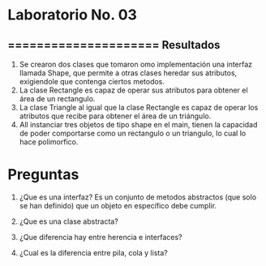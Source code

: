 # Laboratorio No. 03  
=====================
Resultados
----------------
1. Se crearon dos clases que tomaron omo implementación una interfaz llamada Shape, que permite a otras clases heredar sus atributos, exigiendole que contenga ciertos metodos.
2. La clase Rectangle es capaz de operar sus atributos para obtener el área de un rectangulo.
3. La clase Triangle al igual que la clase Rectangle es capaz de operar los atributos que recibe para obtener el área de un triángulo.
4. All instanciar tres objetos de tipo shape en el main, tienen la capacidad de poder comportarse como un rectangulo o un triangulo, lo cual lo hace polimorfico. 


# Preguntas
1. ¿Que es una interfaz?
  Es un conjunto de metodos abstractos (que solo se han definido) que un objeto en específico debe cumplir. 
  
2. ¿Que es una clase abstracta?
  
3. ¿Que diferencia hay entre herencia e interfaces?

4. ¿Cual es la diferencia entre pila, cola y lista?
